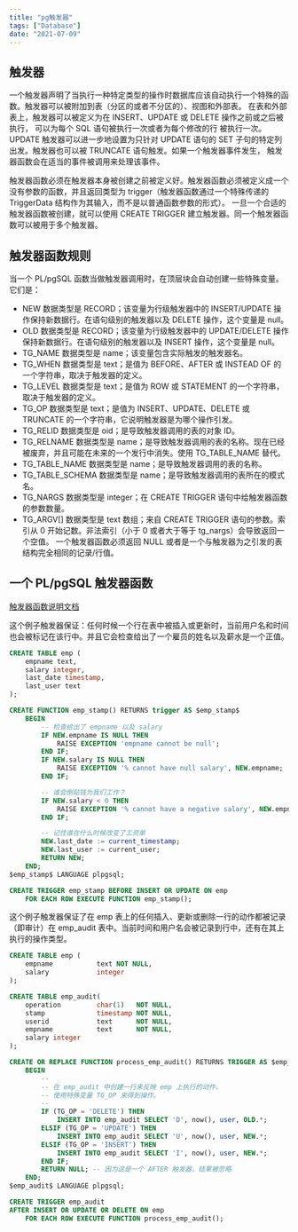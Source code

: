 ```yaml
---
title: "pg触发器"
tags: ["Database"]
date: "2021-07-09"
---
```


## 触发器

一个触发器声明了当执行一种特定类型的操作时数据库应该自动执行一个特殊的函数。触发器可以被附加到表（分区的或者不分区的）、视图和外部表。
在表和外部表上，触发器可以被定义为在 INSERT、UPDATE 或 DELETE 操作之前或之后被执行， 可以为每个 SQL 语句被执行一次或者为每个修改的行 被执行一次。UPDATE 触发器可以进一步地设置为只针对 UPDATE 语句的 SET 子句的特定列出发。触发器也可以被 TRUNCATE 语句触发。如果一个触发器事件发生， 触发器函数会在适当的事件被调用来处理该事件。

触发器函数必须在触发器本身被创建之前被定义好。触发器函数必须被定义成一个没有参数的函数，并且返回类型为 trigger（触发器函数通过一个特殊传递的 TriggerData 结构作为其输入，而不是以普通函数参数的形式）。
一旦一个合适的触发器函数被创建，就可以使用 CREATE TRIGGER 建立触发器。同一个触发器函数可以被用于多个触发器。

## 触发器函数规则

当一个 PL/pgSQL 函数当做触发器调用时，在顶层块会自动创建一些特殊变量。它们是：

- NEW
  数据类型是 RECORD；该变量为行级触发器中的 INSERT/UPDATE 操作保持新数据行。在语句级别的触发器以及 DELETE 操作，这个变量是 null。
- OLD
  数据类型是 RECORD；该变量为行级触发器中的 UPDATE/DELETE 操作保持新数据行。在语句级别的触发器以及 INSERT 操作，这个变量是 null。
- TG_NAME
  数据类型是 name；该变量包含实际触发的触发器名。
- TG_WHEN
  数据类型是 text；是值为 BEFORE、AFTER 或 INSTEAD OF 的一个字符串，取决于触发器的定义。
- TG_LEVEL
  数据类型是 text；是值为 ROW 或 STATEMENT 的一个字符串，取决于触发器的定义。
- TG_OP
  数据类型是 text；是值为 INSERT、UPDATE、DELETE 或 TRUNCATE 的一个字符串，它说明触发器是为哪个操作引发。
- TG_RELID
  数据类型是 oid；是导致触发器调用的表的对象 ID。
- TG_RELNAME
  数据类型是 name；是导致触发器调用的表的名称。现在已经被废弃，并且可能在未来的一个发行中消失。使用 TG_TABLE_NAME 替代。
- TG_TABLE_NAME
  数据类型是 name；是导致触发器调用的表的名称。
- TG_TABLE_SCHEMA
  数据类型是 name；是导致触发器调用的表所在的模式名。
- TG_NARGS
  数据类型是 integer；在 CREATE TRIGGER 语句中给触发器函数的参数数量。
- TG_ARGV[]
  数据类型是 text 数组；来自 CREATE TRIGGER 语句的参数。索引从 0 开始记数。非法索引（小于 0 或者大于等于 tg_nargs）会导致返回一个空值。
  一个触发器函数必须返回 NULL 或者是一个与触发器为之引发的表结构完全相同的记录/行值。

## 一个 PL/pgSQL 触发器函数

[触发器函数说明文档](http://www.postgres.cn/docs/11/plpgsql-trigger.html)

这个例子触发器保证：任何时候一个行在表中被插入或更新时，当前用户名和时间也会被标记在该行中。并且它会检查给出了一个雇员的姓名以及薪水是一个正值。

```sql
CREATE TABLE emp (
    empname text,
    salary integer,
    last_date timestamp,
    last_user text
);

CREATE FUNCTION emp_stamp() RETURNS trigger AS $emp_stamp$
    BEGIN
        -- 检查给出了 empname 以及 salary
        IF NEW.empname IS NULL THEN
            RAISE EXCEPTION 'empname cannot be null';
        END IF;
        IF NEW.salary IS NULL THEN
            RAISE EXCEPTION '% cannot have null salary', NEW.empname;
        END IF;

        -- 谁会倒贴钱为我们工作？
        IF NEW.salary < 0 THEN
            RAISE EXCEPTION '% cannot have a negative salary', NEW.empname;
        END IF;

        -- 记住谁在什么时候改变了工资单
        NEW.last_date := current_timestamp;
        NEW.last_user := current_user;
        RETURN NEW;
    END;
$emp_stamp$ LANGUAGE plpgsql;

CREATE TRIGGER emp_stamp BEFORE INSERT OR UPDATE ON emp
    FOR EACH ROW EXECUTE FUNCTION emp_stamp();
```

这个例子触发器保证了在 emp 表上的任何插入、更新或删除一行的动作都被记录（即审计）在 emp_audit 表中。当前时间和用户名会被记录到行中，还有在其上执行的操作类型。

```sql
CREATE TABLE emp (
    empname           text NOT NULL,
    salary            integer
);

CREATE TABLE emp_audit(
    operation         char(1)   NOT NULL,
    stamp             timestamp NOT NULL,
    userid            text      NOT NULL,
    empname           text      NOT NULL,
    salary integer
);

CREATE OR REPLACE FUNCTION process_emp_audit() RETURNS TRIGGER AS $emp_audit$
    BEGIN
        --
        -- 在 emp_audit 中创建一行来反映 emp 上执行的动作，
        -- 使用特殊变量 TG_OP 来得到操作。
        --
        IF (TG_OP = 'DELETE') THEN
            INSERT INTO emp_audit SELECT 'D', now(), user, OLD.*;
        ELSIF (TG_OP = 'UPDATE') THEN
            INSERT INTO emp_audit SELECT 'U', now(), user, NEW.*;
        ELSIF (TG_OP = 'INSERT') THEN
            INSERT INTO emp_audit SELECT 'I', now(), user, NEW.*;
        END IF;
        RETURN NULL; -- 因为这是一个 AFTER 触发器，结果被忽略
    END;
$emp_audit$ LANGUAGE plpgsql;

CREATE TRIGGER emp_audit
AFTER INSERT OR UPDATE OR DELETE ON emp
    FOR EACH ROW EXECUTE FUNCTION process_emp_audit();
```
